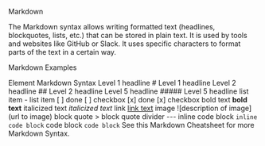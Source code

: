 Markdown

The Markdown syntax allows writing formatted text (headlines, blockquotes, lists, etc.) that can be stored in plain text. It is used by tools and websites like GitHub or Slack. It uses specific characters to format parts of the text in a certain way.

Markdown Examples

Element    Markdown Syntax
Level 1 headline    # Level 1 headline
Level 2 headline    ## Level 2 headline
Level 5 headline    ##### Level 5 headline
list item    - list item
[ ] done    [ ] checkbox
[x] done    [x] checkbox
bold text    **bold text**
italicized text    _italicized text_
link    [link text](https://www.example.com)
image    ![description of image](url to image)
block quote    > block quote
divider    ---
inline code block    `inline code block`
code block    ``` code block ```
See this Markdown Cheatsheet for more Markdown Syntax.
